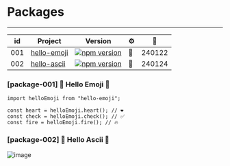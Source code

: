 # Packages

---

| id  | Project                                                  |   Version    | ⚙️  | 📅     |
| --- | --------------------------------------------------------| ------ | --- | ------ |
| 001 | [hello-emoji](https://www.npmjs.com/package/hello-emoji)|  [![npm version](https://img.shields.io/npm/v/hello-emoji.svg?style=square)](https://www.npmjs.org/package/hello-emoji) | 🐣  | 240122 |
| 002 | [hello-ascii](https://www.npmjs.com/package/hello-ascii)|  [![npm version](https://img.shields.io/npm/v/hello-emoji.svg?style=square)](https://www.npmjs.org/package/hello-ascii) | 🔡  | 240124 |

### [package-001] 🐣 Hello Emoji 🐣

```tsx
import helloEmoji from "hello-emoji";

const heart = helloEmoji.heart(); // ❤️
const check = helloEmoji.check(); // ✅
const fire = helloEmoji.fire(); // 🔥
```

### [package-002] 🔡 Hello Ascii 🔢

![image](https://github.com/dusunax/packages/assets/94776135/b4d7a364-bc63-436f-8019-fe9ff050ac8e)

